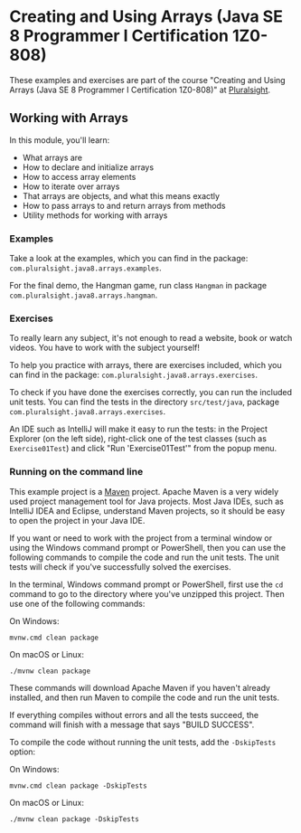 # Creating and Using Arrays (Java SE 8 Programmer I Certification 1Z0-808)

These examples and exercises are part of the course "Creating and Using Arrays (Java SE 8 Programmer I Certification
1Z0-808)" at [Pluralsight](https://www.pluralsight.com/).

## Working with Arrays

In this module, you'll learn:

* What arrays are
* How to declare and initialize arrays
* How to access array elements
* How to iterate over arrays
* That arrays are objects, and what this means exactly
* How to pass arrays to and return arrays from methods
* Utility methods for working with arrays

### Examples

Take a look at the examples, which you can find in the package: `com.pluralsight.java8.arrays.examples`.

For the final demo, the Hangman game, run class `Hangman` in package `com.pluralsight.java8.arrays.hangman`.

### Exercises

To really learn any subject, it's not enough to read a website, book or watch videos. You have to work with the subject
yourself!

To help you practice with arrays, there are exercises included, which you can find in the package:
`com.pluralsight.java8.arrays.exercises`.

To check if you have done the exercises correctly, you can run the included unit tests. You can find the tests in the
directory `src/test/java`, package `com.pluralsight.java8.arrays.exercises`.

An IDE such as IntelliJ will make it easy to run the tests: in the Project Explorer (on the left side), right-click one
of the test classes (such as `Exercise01Test`) and click "Run 'Exercise01Test'" from the popup menu.

### Running on the command line

This example project is a [Maven](https://maven.apache.org/) project. Apache Maven is a very widely used project
management tool for Java projects. Most Java IDEs, such as IntelliJ IDEA and Eclipse, understand Maven projects, so it
should be easy to open the project in your Java IDE.

If you want or need to work with the project from a terminal window or using the Windows command prompt or PowerShell,
then you can use the following commands to compile the code and run the unit tests. The unit tests will check if you've
successfully solved the exercises.

In the terminal, Windows command prompt or PowerShell, first use the `cd` command to go to the directory where you've
unzipped this project. Then use one of the following commands:

On Windows:

    mvnw.cmd clean package

On macOS or Linux:

    ./mvnw clean package

These commands will download Apache Maven if you haven't already installed, and then run Maven to compile the code and
run the unit tests.

If everything compiles without errors and all the tests succeed, the command will finish with a message that says
"BUILD SUCCESS".

To compile the code without running the unit tests, add the `-DskipTests` option:

On Windows:

    mvnw.cmd clean package -DskipTests

On macOS or Linux:

    ./mvnw clean package -DskipTests
